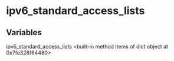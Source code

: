 # ipv6_standard_access_lists


## Variables

  ipv6_standard_access_lists
    <built-in method items of dict object at 0x7fe328f64480>
